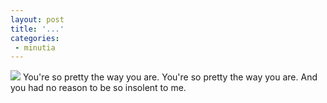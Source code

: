 ```yaml
---
layout: post
title: '...'
categories:
 - minutia
---
```


<img src="http://www.hometheaterhifi.com/volume_7_1/images/music-britney-spears.jpg">
You're so pretty the way you are.
You're so pretty the way you are.
And you had no reason to be so insolent to me.

